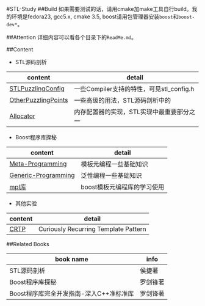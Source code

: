 #STL-Study
##Build
如果需要测试的话，请用cmake加make工具自行build。我的环境是fedora23, gcc5.x, cmake 3.5,
 boost请用包管理器安装`boost`和`boost-dev*`。  

##Attention
详细内容可以看各个目录下的`ReadMe.md`。

##Content
- STL源码剖析
 
content | detail
--- | ---
[STLPuzzlingConfig](STLPuzzlingConfig) |  一些Compiler支持的特性，可见stl_config.h
[OtherPuzzlingPoints](OtherPuzzlingPoints) |  一些高级的用法，STL源码剖析中的
[Allocator](Allocator) | 内存配置器的实现，STL实现中最重要部分之一
    
- Boost程序库探秘

content | detail
--- | ---
[Meta-Programming](Meta-Programming) |  模板元编程一些基础知识
[Generic-Programming](Generic-Programming) |  泛性编程一些基础知识
[mpl库](MetaProgrammingLib) | boost模板元编程库的学习使用

- 其他实验

content | detail
--- | ---
[CRTP](Experiments/CRTP) | Curiously Recurring Template Pattern

##Related Books

book name | info
--- | ---
STL源码剖析 | 侯捷著
Boost程序库探秘 | 罗剑锋著
Boost程序库完全开发指南-深入C++准标准库 | 罗剑锋著
